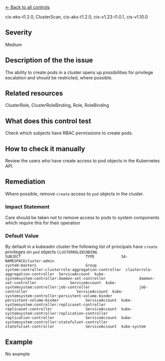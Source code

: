 [← Back to all controls](index.md)


cis-eks-t1.2.0, ClusterScan, cis-aks-t1.2.0, cis-v1.23-t1.0.1, cis-v1.10.0

## Severity

Medium

## Description of the the issue

The ability to create pods in a cluster opens up possibilities for privilege escalation and should be restricted, where possible.

## Related resources

ClusterRole, ClusterRoleBinding, Role, RoleBinding

## What does this control test

Check which subjects have RBAC permissions to create pods.

## How to check it manually

Review the users who have create access to pod objects in the Kubernetes API.

## Remediation

Where possible, remove `create` access to `pod` objects in the cluster.

### Impact Statement

Care should be taken not to remove access to pods to system components which require this for their operation

### Default Value

By default in a kubeadm cluster the following list of principals have `create` privileges on `pod` objects `CLUSTERROLEBINDING                                    SUBJECT                             TYPE            SA-NAMESPACEcluster-admin                                         system:masters                      Group           system:controller:clusterrole-aggregation-controller  clusterrole-aggregation-controller  ServiceAccount  kube-systemsystem:controller:daemon-set-controller               daemon-set-controller               ServiceAccount  kube-systemsystem:controller:job-controller                      job-controller                      ServiceAccount  kube-systemsystem:controller:persistent-volume-binder            persistent-volume-binder            ServiceAccount  kube-systemsystem:controller:replicaset-controller               replicaset-controller               ServiceAccount  kube-systemsystem:controller:replication-controller              replication-controller              ServiceAccount  kube-systemsystem:controller:statefulset-controller              statefulset-controller              ServiceAccount  kube-system`

## Example

No example
